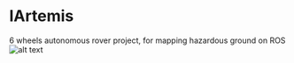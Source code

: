 # IArtemis
6 wheels autonomous rover project, for mapping hazardous ground on ROS
![alt text](https://github.com/7032D/IArtemis/ArchiRos2.3.jpg?raw=true)
